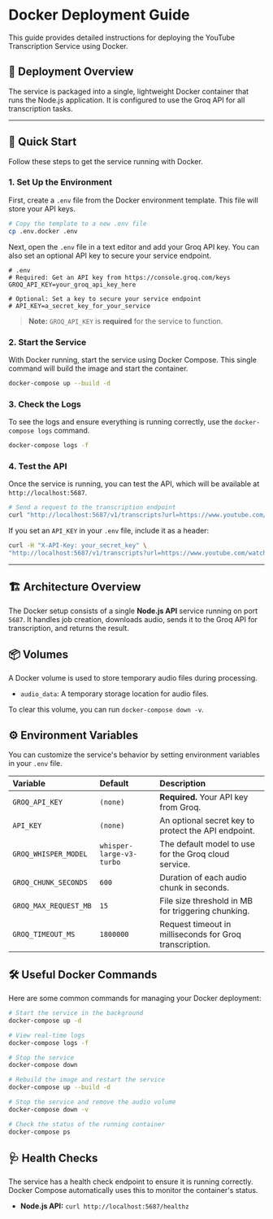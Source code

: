 # Docker Deployment Guide

This guide provides detailed instructions for deploying the YouTube Transcription Service using Docker.

## 🚀 Deployment Overview

The service is packaged into a single, lightweight Docker container that runs the Node.js application. It is configured to use the Groq API for all transcription tasks.

---

## 🏁 Quick Start

Follow these steps to get the service running with Docker.

### 1. **Set Up the Environment**

First, create a `.env` file from the Docker environment template. This file will store your API keys.

```bash
# Copy the template to a new .env file
cp .env.docker .env
```

Next, open the `.env` file in a text editor and add your Groq API key. You can also set an optional API key to secure your service endpoint.

```env
# .env
# Required: Get an API key from https://console.groq.com/keys
GROQ_API_KEY=your_groq_api_key_here

# Optional: Set a key to secure your service endpoint
# API_KEY=a_secret_key_for_your_service
```

> **Note:** `GROQ_API_KEY` is **required** for the service to function.

### 2. **Start the Service**

With Docker running, start the service using Docker Compose. This single command will build the image and start the container.

```bash
docker-compose up --build -d
```

### 3. **Check the Logs**

To see the logs and ensure everything is running correctly, use the `docker-compose logs` command.

```bash
docker-compose logs -f
```

### 4. **Test the API**

Once the service is running, you can test the API, which will be available at `http://localhost:5687`.

```bash
# Send a request to the transcription endpoint
curl "http://localhost:5687/v1/transcripts?url=https://www.youtube.com/watch?v=dQw4w9WgXcQ"
```

If you set an `API_KEY` in your `.env` file, include it as a header:

```bash
curl -H "X-API-Key: your_secret_key" \
"http://localhost:5687/v1/transcripts?url=https://www.youtube.com/watch?v=dQw4w9WgXcQ"
```

---

## 🏗️ Architecture Overview

The Docker setup consists of a single **Node.js API** service running on port `5687`. It handles job creation, downloads audio, sends it to the Groq API for transcription, and returns the result.

## 📦 Volumes

A Docker volume is used to store temporary audio files during processing.

- `audio_data`: A temporary storage location for audio files.

To clear this volume, you can run `docker-compose down -v`.

## ⚙️ Environment Variables

You can customize the service's behavior by setting environment variables in your `.env` file.

| Variable              | Default                  | Description                                             |
| :-------------------- | :----------------------- | :------------------------------------------------------ |
| `GROQ_API_KEY`        | `(none)`                 | **Required.** Your API key from Groq.                   |
| `API_KEY`             | `(none)`                 | An optional secret key to protect the API endpoint.     |
| `GROQ_WHISPER_MODEL`  | `whisper-large-v3-turbo` | The default model to use for the Groq cloud service.    |
| `GROQ_CHUNK_SECONDS`  | `600`                    | Duration of each audio chunk in seconds.                |
| `GROQ_MAX_REQUEST_MB` | `15`                     | File size threshold in MB for triggering chunking.      |
| `GROQ_TIMEOUT_MS`     | `1800000`                | Request timeout in milliseconds for Groq transcription. |

## 🛠️ Useful Docker Commands

Here are some common commands for managing your Docker deployment:

```bash
# Start the service in the background
docker-compose up -d

# View real-time logs
docker-compose logs -f

# Stop the service
docker-compose down

# Rebuild the image and restart the service
docker-compose up --build -d

# Stop the service and remove the audio volume
docker-compose down -v

# Check the status of the running container
docker-compose ps
```

## 🩺 Health Checks

The service has a health check endpoint to ensure it is running correctly. Docker Compose automatically uses this to monitor the container's status.

- **Node.js API:** `curl http://localhost:5687/healthz`
